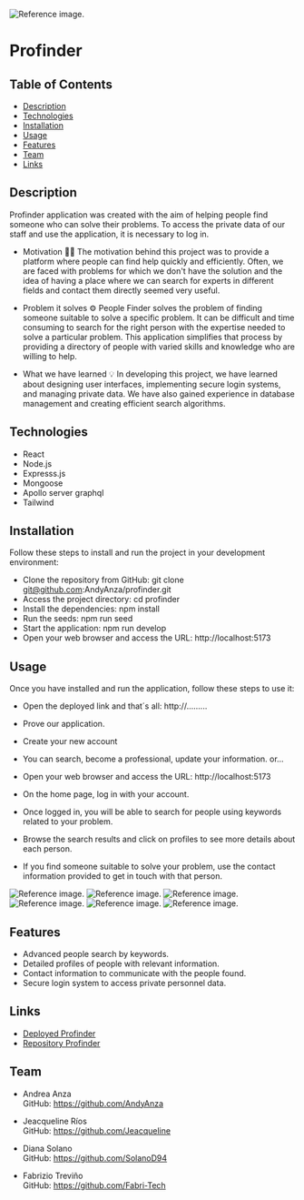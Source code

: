 ![Reference image.](./assets/logo.png)
# Profinder 

## Table of Contents
- [Description](#description)
- [Technologies](#technologies)
- [Installation](#installation)
- [Usage](#usage)
- [Features](#features)
- [Team](#team)
- [Links](#links)

## Description
Profinder application was created with the aim of helping people find someone who can solve their problems. To access the private data of our staff and use the application, it is necessary to log in. 

- Motivation 💪🏻
The motivation behind this project was to provide a platform where people can find help quickly and efficiently. Often, we are faced with problems for which we don't have the solution and the idea of having a place where we can search for experts in different fields and contact them directly seemed very useful.

- Problem it solves ⚙️
People Finder solves the problem of finding someone suitable to solve a specific problem. It can be difficult and time consuming to search for the right person with the expertise needed to solve a particular problem. This application simplifies that process by providing a directory of people with varied skills and knowledge who are willing to help.

- What we have learned 💡
In developing this project, we have learned about designing user interfaces, implementing secure login systems, and managing private data. We have also gained experience in database management and creating efficient search algorithms.


## Technologies
* React
* Node.js
* Expresss.js
* Mongoose
* Apollo server graphql
* Tailwind

## Installation
Follow these steps to install and run the project in your development environment:

- Clone the repository from GitHub: git clone git@github.com:AndyAnza/profinder.git  
- Access the project directory: cd profinder
- Install the dependencies: npm install
- Run the seeds: npm run seed
- Start the application: npm run develop
- Open your web browser and access the URL: http://localhost:5173

## Usage
Once you have installed and run the application, follow these steps to use it:

- Open the deployed link and that´s all: http://.........
- Prove our application.
- Create your new account  
- You can search, become a professional, update your information.
or... 

- Open your web browser and access the URL: http://localhost:5173
- On the home page, log in with your account.
- Once logged in, you will be able to search for people using keywords related to your problem.
- Browse the search results and click on profiles to see more details about each person.
- If you find someone suitable to solve your problem, use the contact information provided to get in touch with that person.

![Reference image.](./assets/home.png)
![Reference image.](./assets/login.png)
![Reference image.](./assets/sign.png)
![Reference image.](./assets/prosearch.png)
![Reference image.](./assets/home-login.png)
![Reference image.](./assets/drop-down-menu.png)


## Features
- Advanced people search by keywords.
- Detailed profiles of people with relevant information.
- Contact information to communicate with the people found.
- Secure login system to access private personnel data.

## Links
- [Deployed Profinder]()
- [Repository Profinder](https://github.com/AndyAnza/profinder)
## Team

- Andrea Anza     
GitHub: https://github.com/AndyAnza

- Jeacqueline Ríos  
GitHub: https://github.com/Jeacqueline 

- Diana Solano      
GitHub: https://github.com/SolanoD94

- Fabrizio Treviño  
GitHub: https://github.com/Fabri-Tech

